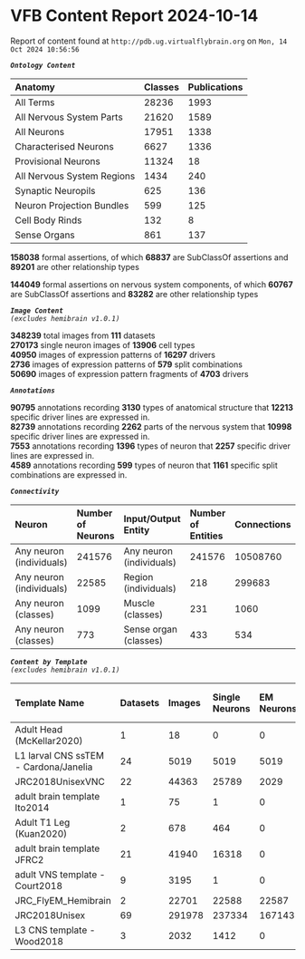 
VFB Content Report 2024-10-14
=============================


Report of content found at ``http://pdb.ug.virtualflybrain.org`` on ``Mon, 14 Oct 2024 10:56:56``  
  
***``Ontology Content``***  

|Anatomy|Classes|Publications|
| :--- | :--- | :--- |
|All Terms|28236|1993|
|All Nervous System Parts|21620|1589|
|All Neurons|17951|1338|
|Characterised Neurons|6627|1336|
|Provisional Neurons|11324|18|
|All Nervous System Regions|1434|240|
|Synaptic Neuropils|625|136|
|Neuron Projection Bundles|599|125|
|Cell Body Rinds|132|8|
|Sense Organs|861|137|
  
  
**158038** formal assertions, of which **68837** are SubClassOf assertions and **89201** are other relationship types  
  
**144049** formal assertions on nervous system components, of which **60767** are SubClassOf assertions and **83282** are other relationship types  
  
***``Image Content``***  
*``(excludes hemibrain v1.0.1)``*  
  
**348239** total images from **111** datasets  
**270173** single neuron images of **13906** cell types  
**40950** images of expression patterns of **16297** drivers  
**2736** images of expression patterns of **579** split combinations  
**50690** images of expression pattern fragments of **4703** drivers  
  
***``Annotations``***  
  
**90795** annotations recording **3130** types of anatomical structure that **12213** specific driver lines are expressed in.  
**82739** annotations recording **2262** parts of the nervous system that **10998** specific driver lines are expressed in.  
**7553** annotations recording **1396** types of neuron that **2257** specific driver lines are expressed in.  
**4589** annotations recording **599** types of neuron that **1161** specific split combinations are expressed in.  
  
***``Connectivity``***  

|Neuron|Number of Neurons|Input/Output Entity|Number of Entities|Connections|
| :--- | :--- | :--- | :--- | :--- |
|Any neuron (individuals)|241576|Any neuron (individuals)|241576|10508760|
|Any neuron (individuals)|22585|Region (individuals)|218|299683|
|Any neuron (classes)|1099|Muscle (classes)|231|1060|
|Any neuron (classes)|773|Sense organ (classes)|433|534|
  
  
  
***``Content by Template``***  
*``(excludes hemibrain v1.0.1)``*  

|Template Name|Datasets|Images|Single Neurons|EM Neurons|Full Expression Patterns|Split Expression Patterns|Partial Expression Patterns|Painted domains|
| :--- | :--- | :--- | :--- | :--- | :--- | :--- | :--- | :--- |
|Adult Head (McKellar2020)|1|18|0|0|0|0|0|0|
|L1 larval CNS ssTEM - Cardona/Janelia|24|5019|5019|5019|0|0|0|0|
|JRC2018UnisexVNC|22|44363|25789|2029|7689|0|10240|23780|
|adult brain template Ito2014|1|75|1|0|0|0|0|75|
|Adult T1 Leg (Kuan2020)|2|678|464|0|0|0|0|4|
|adult brain template JFRC2|21|41940|16318|0|24672|0|16127|58|
|adult VNS template - Court2018|9|3195|1|0|2691|0|0|22|
|JRC_FlyEM_Hemibrain|2|22701|22588|22587|0|0|0|114|
|JRC2018Unisex|69|291978|237334|167143|30023|0|38796|139300|
|L3 CNS template - Wood2018|3|2032|1412|0|0|0|1773|255|
  
